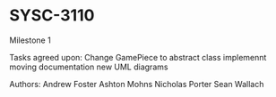 # SYSC-3110

Milestone 1

Tasks agreed upon:
Change GamePiece to abstract class
implemennt moving 
documentation
new UML diagrams


Authors: 
Andrew Foster
Ashton Mohns
Nicholas Porter
Sean Wallach
